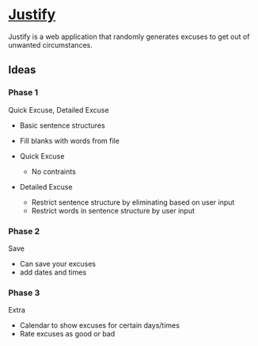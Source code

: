 # [Justify](http://hollyhastings.me/justify/)

Justify is a web application that randomly generates excuses to get out of unwanted circumstances.

## Ideas 

 
### Phase 1
Quick Excuse, Detailed Excuse

- Basic sentence structures
- Fill blanks with words from file

- Quick Excuse
	- No contraints

- Detailed Excuse
	- Restrict sentence structure by eliminating based on user input
	- Restrict words in sentence structure by user input

### Phase 2
Save
	
- Can save your excuses
- add dates and times 

### Phase 3
Extra

- Calendar to show excuses for certain days/times
- Rate excuses as good or bad

